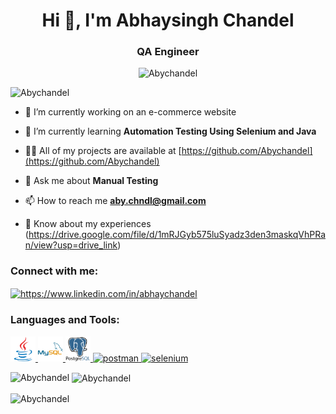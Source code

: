 <h1 align="center">Hi 👋, I'm Abhaysingh Chandel</h1>
<h3 align="center">QA Engineer</h3>

<p align="center"> 
  <img src="https://komarev.com/ghpvc/?username=Abychandel&label=Profile%20views&color=0e75b6&style=flat" alt="Abychandel" /> 
</p>

<p align="left"> 
  <img src="https://github-profile-trophy.vercel.app/?username=Abychandel" alt="Abychandel" />
</p>


- 🔭 I’m currently working on an e-commerce website

- 🌱 I’m currently learning **Automation Testing Using Selenium and Java**

- 👨‍💻 All of my projects are available at [https://github.com/Abychandel](https://github.com/Abychandel)

- 💬 Ask me about **Manual Testing**

- 📫 How to reach me **aby.chndl@gmail.com**

- 📄 Know about my experiences (https://drive.google.com/file/d/1mRJGyb575luSyadz3den3maskqVhPRan/view?usp=drive_link)

<h3 align="left">Connect with me:</h3>
<p align="left">
<a href="https://linkedin.com/in/https://www.linkedin.com/in/abhaychandel" target="blank"><img align="center" src="https://raw.githubusercontent.com/rahuldkjain/github-profile-readme-generator/master/src/images/icons/Social/linked-in-alt.svg" alt="https://www.linkedin.com/in/abhaychandel" height="30" width="40" /></a>
</p>

<h3 align="left">Languages and Tools:</h3>
<p align="left"> <a href="https://www.java.com" target="_blank" rel="noreferrer"> <img src="https://raw.githubusercontent.com/devicons/devicon/master/icons/java/java-original.svg" alt="java" width="40" height="40"/> </a> <a href="https://www.mysql.com/" target="_blank" rel="noreferrer"> <img src="https://raw.githubusercontent.com/devicons/devicon/master/icons/mysql/mysql-original-wordmark.svg" alt="mysql" width="40" height="40"/> </a> <a href="https://www.postgresql.org" target="_blank" rel="noreferrer"> <img src="https://raw.githubusercontent.com/devicons/devicon/master/icons/postgresql/postgresql-original-wordmark.svg" alt="postgresql" width="40" height="40"/> </a> <a href="https://postman.com" target="_blank" rel="noreferrer"> <img src="https://www.vectorlogo.zone/logos/getpostman/getpostman-icon.svg" alt="postman" width="40" height="40"/> </a> <a href="https://www.selenium.dev" target="_blank" rel="noreferrer"> <img src="https://raw.githubusercontent.com/detain/svg-logos/780f25886640cef088af994181646db2f6b1a3f8/svg/selenium-logo.svg" alt="selenium" width="40" height="40"/> </a> </p>

<p><img align="left" src="https://github-readme-stats.vercel.app/api/top-langs?username=Abychandel&show_icons=true&locale=en&layout=compact" alt="Abychandel" /></p>

<p>&nbsp;<img align="center" src="https://github-readme-stats.vercel.app/api?username=Abychandel&show_icons=true&locale=en" alt="Abychandel" /></p>

<p><img align="center" src="https://github-readme-streak-stats.herokuapp.com/?user=Abychandel&" alt="Abychandel" /></p>

